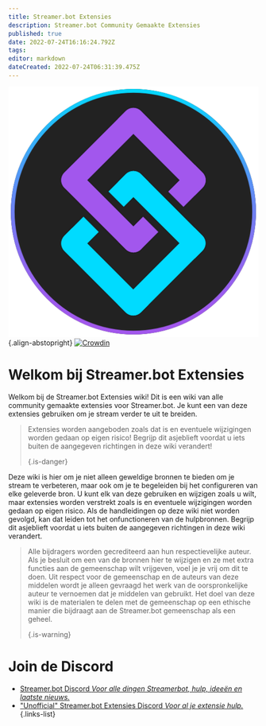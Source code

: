 ```yaml
---
title: Streamer.bot Extensies
description: Streamer.bot Community Gemaakte Extensies
published: true
date: 2022-07-24T16:16:24.792Z
tags: 
editor: markdown
dateCreated: 2022-07-24T06:31:39.475Z
---
```


![streamerbot.png](./logos/streamerbot.png) {.align-abstopright}
[![Crowdin](https://badges.crowdin.net/streamer-bot-extensions-wiki/localized.svg)](https://translate.botextensions.dev/project/streamer-bot-extensions-wiki) 
# Welkom bij Streamer.bot Extensies

Welkom bij de Streamer.bot Extensies wiki! Dit is een wiki van alle community gemaakte extensies voor Streamer.bot. Je kunt een van deze extensies gebruiken om je stream verder te uit te breiden.
> Extensies worden aangeboden zoals dat is en eventuele wijzigingen worden gedaan op eigen risico! Begrijp dit asjeblieft voordat u iets buiten de aangegeven richtingen in deze wiki verandert! 
> 
> {.is-danger}

Deze wiki is hier om je niet alleen geweldige bronnen te bieden om je stream te verbeteren, maar ook om je te begeleiden bij het configureren van elke geleverde bron. U kunt elk van deze gebruiken en wijzigen zoals u wilt, maar extensies worden verstrekt zoals is en eventuele wijzigingen worden gedaan op eigen risico. Als de handleidingen op deze wiki niet worden gevolgd, kan dat leiden tot het onfunctioneren van de hulpbronnen. Begrijp dit asjeblieft voordat u iets buiten de aangegeven richtingen in deze wiki verandert.
> Alle bijdragers worden gecrediteerd aan hun respectievelijke auteur. Als je besluit om een van de bronnen hier te wijzigen en ze met extra functies aan de gemeenschap wilt vrijgeven, voel je je vrij om dit te doen. Uit respect voor de gemeenschap en de auteurs van deze middelen wordt je alleen gevraagd het werk van de oorspronkelijke auteur te vernoemen dat je middelen van gebruikt. Het doel van deze wiki is de materialen te delen met de gemeenschap op een ethische manier die bijdraagt aan de Streamer.bot gemeenschap als een geheel. 
> 
> {.is-warning}

# Join de Discord

- [Streamer.bot Discord *Voor alle dingen Streamerbot, hulp, ideeën en laatste nieuws.*](https://discord.gg/6jBaYeatnZ)
- ["Unofficial" Streamer.bot Extensies Discord *Voor al je extensie hulp.*](https://discord.gg/a9ttKtkUZ7)
{.links-list}


